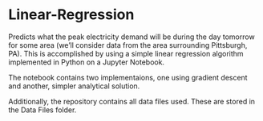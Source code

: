 # Linear-Regression
Predicts what the peak electricity demand will be during the day tomorrow for some area (we’ll consider data from the area surrounding Pittsburgh, PA). 
This is accomplished by using a simple linear regression algorithm implemented in Python on a Jupyter Notebook.

The notebook contains two implementaions, one using gradient descent and another, simpler analytical solution.

Additionally, the repository contains all data files used. These are stored in the Data Files folder.
